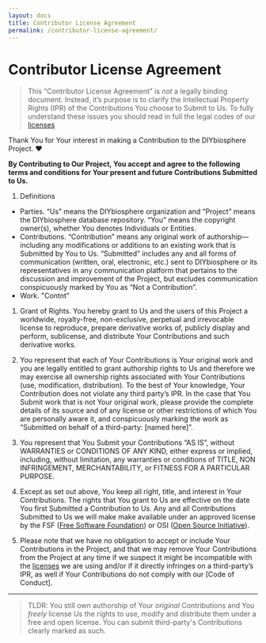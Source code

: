 ```yaml
---
layout: docs
title: Contributor License Agreement
permalink: /contributor-license-agreement/
---
```


# Contributor License Agreement
> This “Contributor License Agreement” is _not_ a legally binding document. Instead, it’s purpose is to clarify the Intellectual Property Rights (IPR) of the Contributions You choose to Submit to Us. To fully understand these issues you should read in full the legal codes of our [licenses]

Thank  You for Your interest in making a Contribution to the DIYbiosphere Project. :heart:

**By Contributing to Our Project, You accept and agree to the following terms and conditions for Your present and future Contributions Submitted to Us.**

1. Definitions
  - Parties. “Us” means the DIYbiosphere organization and “Project” means the DIYbiosphere database repository. “You” means the copyright owner(s), whether You denotes Individuals or Entities.
  - Contributions. “Contribution” means any original work of authorship—including any modifications or additions to an existing work that is Submitted by You to Us. “Submitted” includes any and all forms of communication (written, oral, electronic, etc.) sent to DIYbiosphere or its representatives in any communication platform that pertains to the discussion and improvement of the Project, but excludes communication conspicuously marked by You as “Not a Contribution”.
  - Work. "Contnt"

1. Grant of Rights. You hereby grant to Us and the users of this Project a worldwide, royalty-free, non-exclusive, perpetual and irrevocable license to reproduce, prepare derivative works of, publicly display and perform, sublicense, and distribute Your Contributions and such derivative works.

1. You represent that each of Your Contributions is Your original work and you are legally entitled to grant authorship rights to Us and therefore we may exercise all ownership rights associated with Your Contributions (use, modification, distribution). To the best of Your knowledge, Your Contribution does not violate any third party’s IPR. In the case that You Submit work that is not Your original work, please provide the complete details of its source and of any license or other restrictions of which You are personally aware it, and conspicuously marking the work as “Submitted on behalf of a third-party: [named here]”.

1.  You represent that You Submit your Contributions “AS IS”, without WARRANTIES or CONDITIONS OF ANY KIND, either express or implied, including, without limitation, any warranties or conditions of TITLE, NON INFRINGEMENT, MERCHANTABILITY, or FITNESS FOR A PARTICULAR PURPOSE.

1. Except as set out above, You keep all right, title, and interest in Your Contributions. The rights that You grant to Us are effective on the date You first Submitted a Contribution to Us. Any and all Contributions Submitted to Us we will make make available under an approved license by the FSF ([Free Software Foundation]) or OSI ([Open Source Initiative]).

1. Please note that we have no obligation to accept or include Your Contributions in the Project, and that we may remove Your Contributions from the Project at any time if we suspect it might be incompatible with the [licenses] we are using and/or if it directly infringes on a third-party’s IPR, as well if Your Contributions do not comply with our [Code of Conduct].

- - -
> TLDR: You still own authorship of Your _original_ Contributions and You _freely_ license Us the rights to use, modify and distribute them under a free and open license. You can submit third-party's Contributions clearly marked as such.


[Free Software Foundation]: http://www.fsf.org/
[Open Source Initiative]: https://opensource.org/
[Licenses]: /license
